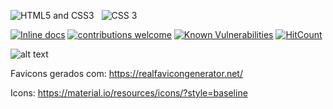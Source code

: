 ![HTML5 and CSS3](http://www.myiconfinder.com/uploads/iconsets/48-48-6115fe3b92c1bb5fda17ad14a4de3b5a-html5.png) &nbsp;
![CSS 3](http://www.myiconfinder.com/uploads/iconsets/48-48-362d2391dde860c361590f0484245036-css3.png)


[![Inline docs](http://inch-ci.org/github/softframecss/softframecss.svg?branch=master)](http://inch-ci.org/github/softframecss/softframecss/)
[![contributions welcome](https://img.shields.io/badge/contributions-welcome-brightgreen.svg?style=flat)](https://github.com/dwyl/esta/issues)
[![Known Vulnerabilities](https://snyk.io/test/github/dwyl/hapi-auth-jwt2/badge.svg?targetFile=package.json)](https://snyk.io/test/github/dwyl/hapi-auth-jwt2?targetFile=package.json)
[![HitCount](http://hits.dwyl.io/softframecss/softframecss.svg)](http://hits.dwyl.io/softframecss/softframecss)

![alt text](https://imgur.com/LArvIZG.jpg)

Favicons gerados com: https://realfavicongenerator.net/

Icons: https://material.io/resources/icons/?style=baseline
